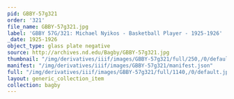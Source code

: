 ```yaml
---
pid: GBBY-57g321
order: '321'
file_name: GBBY-57g321.jpg
label: 'GBBY 57G/321: Michael Nyikos - Basketball Player - 1925-1926'
_date: 1925-1926
object_type: glass plate negative
source: http://archives.nd.edu/Bagby/GBBY-57g321.jpg
thumbnail: "/img/derivatives/iiif/images/GBBY-57g321/full/250,/0/default.jpg"
manifest: "/img/derivatives/iiif/images/GBBY-57g321/manifest.json"
full: "/img/derivatives/iiif/images/GBBY-57g321/full/1140,/0/default.jpg"
layout: generic_collection_item
collection: bagby
---
```

